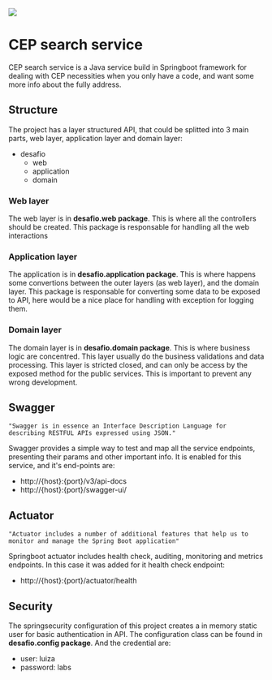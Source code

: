 ![](https://github.com/NicolasAnelli/desafio-tecnico/.github/workflows/tests/badge.svg)
# CEP search service

CEP search service is a Java service build in Springboot framework for dealing with CEP necessities when you only have a code, and want some more info about the fully address.

## Structure

The project has a layer structured API, that could be splitted into 3 main parts, web layer, application layer and domain layer:

- desafio
  - web
  - application
  - domain

### Web layer

The web layer is in **desafio.web package**. This is where all the controllers should be created. This package is responsable for handling all the web interactions

### Application layer

The application is in **desafio.application package**. This is where happens some convertions between the outer layers (as web layer), and the domain layer. This package is responsable for converting some data to be exposed to API, here would be a nice place for handling with exception for logging them.

### Domain layer

The domain layer is in **desafio.domain package**. This is where business logic are concentred. This layer usually do the business validations and data processing. This layer is stricted closed, and can only be access by the exposed method for the public services. This is important to prevent any wrong development.

## Swagger

``"Swagger is in essence an Interface Description Language for describing RESTFUL APIs expressed using JSON."``

Swagger provides a simple way to test and map all the service endpoints, presenting their params and other important info. It is enabled for this service, and it's end-points are:
- http://{host}:{port}/v3/api-docs
- http://{host}:{port}/swagger-ui/

## Actuator

``"Actuator includes a number of additional features that help us to monitor and manage the Spring Boot application"``

Springboot actuator includes health check, auditing, monitoring and metrics endpoints. In this case it was added for it health check endpoint:
- http://{host}:{port}/actuator/health


## Security

The springsecurity configuration of this project creates a in memory static user for basic authentication in API. The configuration class can be found in **desafio.config package**. And the credential are:

- user: luiza
- password: labs
